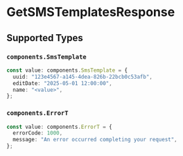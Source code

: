 # GetSMSTemplatesResponse


## Supported Types

### `components.SmsTemplate`

```typescript
const value: components.SmsTemplate = {
  uuid: "123e4567-a145-4dea-826b-22bcb0c53afb",
  editDate: "2025-05-01 12:00:00",
  name: "<value>",
};
```

### `components.ErrorT`

```typescript
const value: components.ErrorT = {
  errorCode: 1000,
  message: "An error occurred completing your request",
};
```


